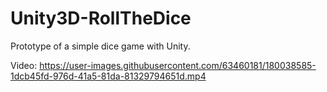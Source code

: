 # Unity3D-RollTheDice
Prototype of a simple dice game with Unity.

Video:
https://user-images.githubusercontent.com/63460181/180038585-1dcb45fd-976d-41a5-81da-81329794651d.mp4

